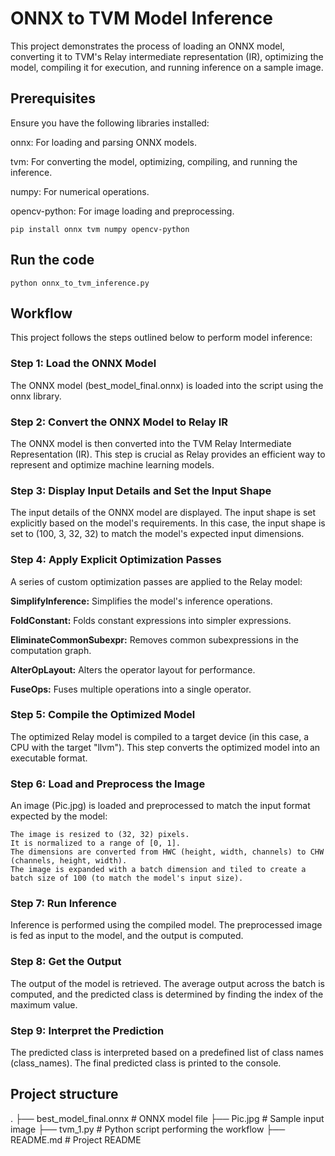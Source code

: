 # ONNX to TVM Model Inference
This project demonstrates the process of loading an ONNX model, converting it to TVM's Relay intermediate representation (IR), optimizing the model, 
compiling it for execution, and running inference on a sample image.

## Prerequisites
Ensure you have the following libraries installed: <br>

onnx: For loading and parsing ONNX models. <br>

tvm: For converting the model, optimizing, compiling, and running the inference. <br>

numpy: For numerical operations. <br>

opencv-python: For image loading and preprocessing. <br>

`pip install onnx tvm numpy opencv-python`

## Run the code

`python onnx_to_tvm_inference.py`

## Workflow
This project follows the steps outlined below to perform model inference: <br>

### Step 1: Load the ONNX Model

The ONNX model (best_model_final.onnx) is loaded into the script using the onnx library.

### Step 2: Convert the ONNX Model to Relay IR
The ONNX model is then converted into the TVM Relay Intermediate Representation (IR). This step is crucial as Relay provides an efficient way to represent and optimize machine learning models.

### Step 3: Display Input Details and Set the Input Shape
The input details of the ONNX model are displayed. The input shape is set explicitly based on the model's requirements. In this case, the input shape is set to (100, 3, 32, 32) to match the model's expected input dimensions.

### Step 4: Apply Explicit Optimization Passes
A series of custom optimization passes are applied to the Relay model:

**SimplifyInference:** Simplifies the model's inference operations. <br>

**FoldConstant:** Folds constant expressions into simpler expressions. <br>

**EliminateCommonSubexpr:** Removes common subexpressions in the computation graph. <br>

**AlterOpLayout:** Alters the operator layout for performance. <br>

**FuseOps:** Fuses multiple operations into a single operator. <br>

### Step 5: Compile the Optimized Model
The optimized Relay model is compiled to a target device (in this case, a CPU with the target "llvm"). This step converts the optimized model into an executable format.

### Step 6: Load and Preprocess the Image
An image (Pic.jpg) is loaded and preprocessed to match the input format expected by the model:
```
The image is resized to (32, 32) pixels.
It is normalized to a range of [0, 1].
The dimensions are converted from HWC (height, width, channels) to CHW (channels, height, width).
The image is expanded with a batch dimension and tiled to create a batch size of 100 (to match the model's input size).
```

### Step 7: Run Inference
Inference is performed using the compiled model. The preprocessed image is fed as input to the model, and the output is computed.

### Step 8: Get the Output
The output of the model is retrieved. The average output across the batch is computed, and the predicted class is determined by finding the index of the maximum value.

### Step 9: Interpret the Prediction
The predicted class is interpreted based on a predefined list of class names (class_names). The final predicted class is printed to the console.

## Project structure
.
├── best_model_final.onnx      # ONNX model file
├── Pic.jpg                   # Sample input image
├── tvm_1.py   # Python script performing the workflow
├── README.md                 # Project README

